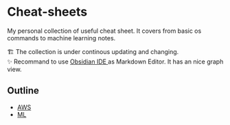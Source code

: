 # Cheat-sheets
My personal collection of useful cheat sheet. It covers from basic os commands to machine learning notes.

🏗️ The collection is under continous updating and changing.  
✨ Recommand to use [Obsidian IDE ](https://obsidian.md/) as Markdown Editor. It has an nice graph view. 

## Outline
- [AWS](https://github.com/mralioo/vault_cheatsheets/tree/main/AWS)
- [ML](https://github.com/mralioo/vault_cheatsheets/tree/main/ML)

